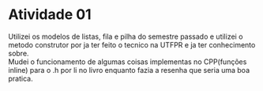 # Atividade 01
Utilizei os modelos de listas, fila e pilha do semestre passado e utilizei o metodo construtor por ja ter feito o tecnico na UTFPR e ja ter conhecimento sobre.<br>
Mudei o funcionamento de algumas coisas implementas no CPP(funções inline) para o .h por li no livro enquanto fazia a resenha que seria uma boa pratica.
